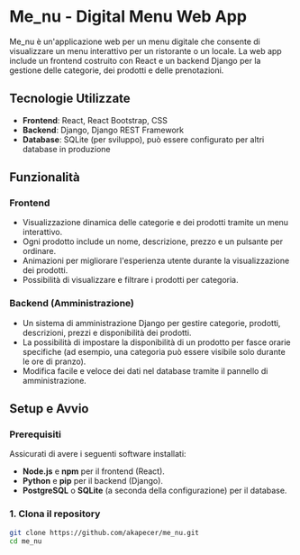# Me_nu - Digital Menu Web App

Me_nu è un'applicazione web per un menu digitale che consente di visualizzare un menu interattivo per un ristorante o un locale. La web app include un frontend costruito con React e un backend Django per la gestione delle categorie, dei prodotti e delle prenotazioni.

## Tecnologie Utilizzate

- **Frontend**: React, React Bootstrap, CSS
- **Backend**: Django, Django REST Framework
- **Database**: SQLite (per sviluppo), può essere configurato per altri database in produzione

## Funzionalità

### Frontend

- Visualizzazione dinamica delle categorie e dei prodotti tramite un menu interattivo.
- Ogni prodotto include un nome, descrizione, prezzo e un pulsante per ordinare.
- Animazioni per migliorare l'esperienza utente durante la visualizzazione dei prodotti.
- Possibilità di visualizzare e filtrare i prodotti per categoria.
  
### Backend (Amministrazione)

- Un sistema di amministrazione Django per gestire categorie, prodotti, descrizioni, prezzi e disponibilità dei prodotti.
- La possibilità di impostare la disponibilità di un prodotto per fasce orarie specifiche (ad esempio, una categoria può essere visibile solo durante le ore di pranzo).
- Modifica facile e veloce dei dati nel database tramite il pannello di amministrazione.

## Setup e Avvio

### Prerequisiti

Assicurati di avere i seguenti software installati:

- **Node.js** e **npm** per il frontend (React).
- **Python** e **pip** per il backend (Django).
- **PostgreSQL** o **SQLite** (a seconda della configurazione) per il database.
  
### 1. Clona il repository

```bash
git clone https://github.com/akapecer/me_nu.git
cd me_nu
